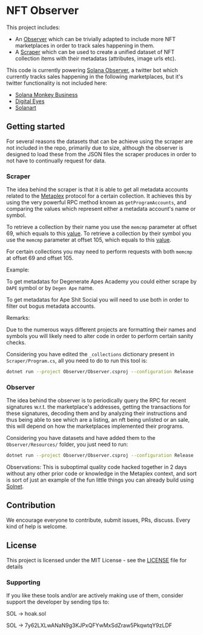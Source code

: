 # NFT Observer

This project includes:

- An [Observer](https://github.com/MonkeDAO/observer/blob/master/Observer/) which can be trivially adapted to include more NFT marketplaces in order to track sales happening in them.
- A [Scraper](https://github.com/MonkeDAO/observer/blob/master/Scraper/) which can be used to create a unified dataset of NFT collection items with their metadatas (attributes, image urls etc).

This code is currently powering [Solana Observer](https://twitter.com/SolanaObserver), a twitter bot which currently tracks sales happening in the following marketplaces, but it's twitter functionality is not included here:

- [Solana Monkey Business](https://market.solanamonkey.business)
- [Digital Eyes](https://digitaleyes.market)
- [Solanart](https://solanart.io)

## Getting started

For several reasons the datasets that can be achieve using the scraper are not included in the repo, primarily due to size,
although the observer is designed to load these from the JSON files the scraper produces in order to not have to continually request for data.

### Scraper

The idea behind the scraper is that it is able to get all metadata accounts related to the [Metaplex](https://github.com/metaplex-foundation/metaplex) protocol for a certain collection.
It achieves this by using the very powerful RPC method known as `getProgramAccounts`, and comparing the values which represent either a metadata account's name or symbol.

To retrieve a collection by their name you use the `memcmp` parameter at offset 69, which equals to this [value](https://github.com/metaplex-foundation/metaplex/blob/master/rust/token-metadata/program/src/state.rs#L80).
To retrieve a collection by their symbol you use the `memcmp` parameter at offset 105, which equals to this [value](https://github.com/metaplex-foundation/metaplex/blob/master/rust/token-metadata/program/src/state.rs#L82).

For certain collections you may need to perform requests with both `memcmp` at offset 69 and offset 105.

Example:

To get metadatas for Degenerate Apes Academy you could either scrape by `DAPE` symbol or by `Degen Ape` name.

To get metadatas for Ape Shit Social you will need to use both in order to filter out bogus metadata accounts. 

Remarks:

Due to the numerous ways different projects are formatting their names and symbols you will likely need to alter code in order to perform certain sanity checks.

Considering you have edited the `_collections` dictionary present in `Scraper/Program.cs`, all you need to do to run this tool is:

```bash
dotnet run --project Observer/Observer.csproj --configuration Release
```

### Observer

The idea behind the observer is to periodically query the RPC for recent signatures w.r.t. the marketplace's addresses, getting the transactions for these signatures,
decoding them and by analyzing their instructions and thus being able to see which are a listing, an nft being unlisted or an sale, this will depend on how the marketplaces implemented their programs.

Considering you have datasets and have added them to the `Observer/Resources/` folder, you just need to run:

```bash
dotnet run --project Observer/Observer.csproj --configuration Release
```

Observations: This is suboptimal quality code hacked together in 2 days without any other prior code or knowledge in the Metaplex context,
and sort is sort of just an example of the fun little things you can already build using [Solnet](https://github.com/bmresearch/Solnet).

## Contribution

We encourage everyone to contribute, submit issues, PRs, discuss. Every kind of help is welcome.

## License

This project is licensed under the MIT License - see the [LICENSE](https://github.com/MonkeDAO/observer/blob/master/LICENSE) file for details

### Supporting

If you like these tools and/or are actively making use of them, consider support the developer by sending tips to:

SOL → hoak.sol

SOL → 7y62LXLwANaN9g3KJPxQFYwMxSdZraw5PkqwtqY9zLDF